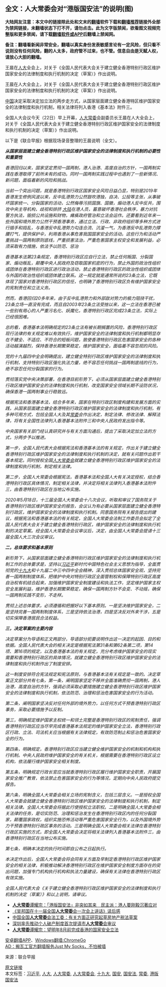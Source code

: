  <h2>全文：人大常委会对“港版国安法”的说明(图)</h2> <p class="notice"><b>大陆网友注意：本文中的链接除此处和文末的<a href="https://github.com/bannedbook/fanqiang" >翻墙</a>软件下载和<a href="https://github.com/killgcd/justmysocks/blob/master/README.md">翻墙推荐</a>链接外全部为禁网链接，未翻墙状态下打不开，请勿点击。此为文字版禁闻，欲看图文视频完整版和更多禁闻，请下载<a href="https://github.com/bannedbook/fanqiang">翻墙软件或APP</a>后翻墙上禁闻网。</p><p>备注：翻墙看新闻非常安全，翻墙以真实身份发表敏感言论有一定风险，但只看不说则没有任何风险，翻的人太多，政府管不过来，也不管。信息自由是天赋人权，请放心大胆的翻墙。</b></p>  <div class="entry"> <p id="summary">王晨在<a href="https://www.bannedbook.org/bnews/tag/%E4%BA%BA%E5%A4%A7/" class="st_tag internal_tag" rel="tag" title="标签 人大 下的日志">人大</a>全会上，对关于《全国人民代表大会关于建立健全香港特别行政区维护国家安全的法律制度和执行机制的决定（草案）》作出说明。 </p> <p id="conimg">王晨在人大全会上，对关于《全国人民代表大会关于建立健全香港特别行政区维护国家安全的法律制度和执行机制的决定（草案）》作出说明。&nbsp;</p> <p><span class='wp_keywordlink_affiliate'><a href="https://www.bannedbook.org/" title="中国" target="_blank">中国</a></span>决定采取决定加立法的两步走方式，从国家层面建立健全香港特区维护国家安全的法律制度和执行机制，相关法律将列入香港《基本法》附件三。</p> <p>全国人大会议今天（22日）早上开幕，<a href="https://www.bannedbook.org/bnews/tag/%e4%ba%ba%e5%a4%a7%e5%b8%b8%e5%a7%94/" class="st_tag internal_tag" rel="tag" title="标签 人大常委 下的日志">人大常委</a>会副委员长王晨在人大全会上，对关于《全国人民代表大会关于建立健全香港特别行政区维护国家安全的法律制度和执行机制的决定（草案）》作出说明。</p> <p>以下是《联合早报》根据现场录音整理的王晨说明（全文）。</p> <p><em><strong>从国家层面建立健全香港特别行政区维护国家安全的法律制度和执行机制的必要性和重要性</strong></em></p> <p><em>香港回归以来，国家坚定贯彻一国两制，港人治港、高度自治的方针，一国两制实践在香港取得了前所未有的成功。同时一国两制实践过程中也遇到了一些新情况、新问题，面临着新的风险和挑战。</em></p> <p><em>当前一个突出问题，就是香港特别行政区国家安全风险日益凸显，特别是2019年香港发生修例风波以来，反中乱港势力公然鼓吹港独，自决、公投等主张，从事破坏国家统一、分裂国家的活动，公然侮辱污损国旗、国徽，煽动港人反中反共，围攻中央主导机构，歧视和排挤 <span class='wp_keywordlink_affiliate'><a href="https://www.bannedbook.org/" title="大陆" target="_blank">大陆</a></span>在港人员，蓄意破坏香港社会秩序，暴力对抗警方执法，毁损公共设施和财物，瘫痪政府管治和立法会运作。还要看到近年来一些外国和境外势力公然干预香港事务，通过立法、行政、非政府组织等多种方式进行插手和捣乱，与香港反中乱港势力勾连合流、沆瀣一气，为香港反中乱港势力撑腰打气，提供保护伞，利用香港从事危害我国国家安全的活动。这些行为和活动严重挑战一国两制原则底线，严重损害法治，严重危害国家主权安全和发展利益，必须采取有力措施，依法予以防范、惩治&nbsp;</em></p>  <p><em>香港基本法第23条规定，香港特别行政区应自行立法，禁止任何叛国、分裂国家、煽动叛乱，颠覆中央人民政府及窃取国家机密的行为，禁止外国的政治性组织或团体在香港特别行政区进行政治活动，禁止香港特别行政区的政治性组织或团体与外国的政治性组织或团体建立联系。这一规定就是通常所说的23条立法，它既体现了国家对香港特别行政区的信任，也明确了香港特别行政区负有维护国家安全的宪制责任和立法义务。</em></p> <p><em>然而，香港回归20多年来，由于反中乱港势力和外部敌对势力的极力阻挠干扰，23条立场一直没有完成，而且自2003年23条立法受挫以来，这一立法在香港已被一些别有用心的人严重污名化、妖魔化，香港特别行政区完成23条立法，实际上已经很困难。</em></p> <p><em>总的看，香港基本法明确规定的23条立法有被长期搁置的风险，香港特别行政区现行法律的有关规定难以有效执行，维护国家安全的法律制度和执行机制都明显存在不健全、不适应、不符合的短板问题，致使香港特别行政区危害国家安全的各种活动越演越烈，保持香港长期繁荣稳定，维护国家安全，面临着不容忽视的风险。</em></p> <p><em>党的十九届四中全会明确提出，建立健全特别行政区维护国家安全的法律制度和执行机制，支持特别行政区强化执法力量，绝不容忍任何挑战一国两制底线的行为，绝不容忍任何分裂国家的行为。</em></p> <p><em>贯彻落实党中央决策部署，在香港目前形势下，必须从国家层面建立健全香港特别行政区维护国家安全的法律制度和执行机制，改变国家安全领域长期不设防状况，确保香港一国两制事业行稳致远。&nbsp;</em></p> <p><em>根据宪法和香港基本法，结合多年来，国家在特别行政区制度构建和发展方面的实践，从国家层面建立健全香港特别行政区维护国家安全的法律制度和执行机制，有多种可用方式，包括全国人大及其<a href="https://www.bannedbook.org/bnews/tag/%e5%b8%b8%e5%a7%94/" class="st_tag internal_tag" rel="tag" title="标签 常委 下的日志">常委</a>会作出决定，制定法律、修改法律、解释法律，将有关全国性法律列入香港基本法附件三和中央人民政府发出指令等。</em></p> <p><em>中央国家有关部门经认真研究并与有关方面沟通后，提出了采取决定加立法的方式，分两步予以推进。</em></p> <p><em>第一步，全国人民代表大会根据宪法和香港基本法的有关规定，作出关于建立健全香港特别行政区维护国家安全的法律制度和执行机制的决定，就有关问题作出若干基本规定。同时授权全国<a href="https://www.bannedbook.org/bnews/tag/%e4%ba%ba%e5%a4%a7%e5%b8%b8%e5%a7%94%e4%bc%9a/" class="st_tag internal_tag" rel="tag" title="标签 人大常委会 下的日志">人大常委会</a>就建立健全香港特别行政区维护国家安全的法律制度和执行机制，制定相关法律。</em></p>  <p><em>第二步，全国人大常委会根据宪法，香港基本法和全国人大有关决定授权，结合香港特别行政区具体情况，制定相关法律，并决定将相关法律列入香港基本法附件三，由香港特别行政区在当地公布实施。</em></p> <p><em>2020年5月18日，十三届全国人大常委会十八次会议，听取和审议了国务院关于香港特别行政区维护国家安全的报告，会议认为有必要从国家层面建立健全香港特别行政区，维护国家安全的法律制度和执行机制。同意国务院有关报告提出的建议，根据宪法和香港基本法的有关规定，全国人大常委会法制工作委员会拟定了全国人民代表大会关于建立健全香港特别行政区，维护国家安全的法律制度和执行机制的决定草案。经全国人大常委会会议审议后，决定，由全国人大常委会提请十三届全国人大三次会议审议。</em></p> <p><em><strong>二，总体要求和基本原则</strong></em></p> <p><em>新形势下，从国家层面建立健全香港特别行政区维护国家安全的法律制度和执行机制工作的总体要求是，坚持以<a href="https://www.bannedbook.org/bnews/tag/%e4%b9%a0%e8%bf%91%e5%b9%b3/" class="st_tag internal_tag" rel="tag" title="标签 习近平 下的日志">习近平</a>新时代中国特色社会主义思想为指导，全面贯彻党的<a href="https://www.bannedbook.org/bnews/tag/%e5%8d%81%e4%b9%9d%e5%a4%a7/" class="st_tag internal_tag" rel="tag" title="标签 十九大 下的日志">十九大</a>和十九届二中三中四中全会精神，深入贯彻总体国家安全观，坚持完善一国两制制度体系，把维护中央对特别行政区全面管制权和保障特别行政区高度自治权有机结合起来，加强维护国家安全制度建设和执法工作，坚定维护国家主权安全发展利益，维护香港长期繁荣稳定，确保一国两制方针不会变、不动摇，确保一国两制实践不变形，不走样。</em></p> <p><em>贯彻上述总体要求，必须遵循和把握好以下基本原则。一是坚决维护国家安全，二是坚持完善一国两制制度体系，三是坚持依法治港，四是坚决反对外来干涉，五是切实保障香港居民合法权益。</em></p> <p><em><strong>三，决定草案的主要内容</strong></em></p> <p><em>决定草案分为导语和正文两部分，导语部分扼要说明作出这一决定的起因、目的和依据。全国人民代表大会的相关决定是根据宪法第31条和第62条第二项，第14项、第16项的规定，以及香港基本法的有关规定，充分考虑维护国家安全的现实需要和香港特别行政区的具体情况，就建立健全香港特别行政区维护国家安全的法律制度和执行机制作出了制度安排。</em></p> <p><em>这一制度安排符合宪法规定和宪法原则，与香港基本法有关规定是一致的。决定草案正文部分共有七条，第一条，阐明国家坚定不移并全面准确贯彻一国两制，港人治港，高度自治的方针，强调必须采取必要措施建立健全香港特别行政区维护国家安全的法律制度和执行机制，依法防范、治理和惩治危害国家安全的行为活动。</em></p>  <p><em>第二条，阐明国家坚决反对任何外部的境外势力，以任何方式干预香港特别行政区事务，采取必要措施予以反制。</em></p> <p><em>第三，明确规定维护国家主权统一和领土完整是香港特别行政区的宪制责任，强调香港特别行政区应当尽早完成香港基本法规定的维护国家安全立法，香港特别行政区行政、立法、司法机关应当根据有关法律规定，有效防范制止和惩治危害国家安全的行为。</em></p> <p><em>第四条，明确规定，香港特别行政区应当建立健全维护国家安全的机制和机构和执行机制。中央人民政府维护国家安全的有关机关，根据需要在香港特别行政区设立机构，依法履行维护国家安全相关制度。&nbsp;</em></p> <p><em>第五条，明确规定行政长官应当就香港特别行政区履行维护国家安全职责，开展国家安全推广教育，依法禁止危害国家安全的行为等情况，定期向中央人民政府提交报告。</em></p> <p><em>第六条，明确全国人大常委会相关立场的宪制含义，包括三层含义。一是授权全国人大常委会就建立健全香港特别行政区维护国家安全的法律制度和执行机制，制定相关法律。全国人大常委会将据此行使授权立法职权。二是明确全国人大常委会相关法律的任务，是切实防范、治理和惩治发生在香港特别行政区内的任何分裂国家，颠覆国家政权，组织实施恐怖活动等严重危害国家安全行为，以及外国境外势力干预香港特别行政区事务的活动。三是明确全国人大常委会相关法律在香港特别行政区实施的方式，即全国人大常委会决定将相关法律列入香港基本法附件三，由香港特别行政区在当地公布实施。</em></p> <p><em>第七条，明确本决定的执行时间即自公布之日起执行。</em></p> <p><em>本决定作出后，全国人大常委会将会同有关方面及早制定香港特别行政区维护国家安全的相关法律，积极推动解决香港特别行政区在维护国家安全制度方面存在的突出问题，加强专门机构执行机构和执法力量建设，确保有关法律在香港特别行政区有效实施。</em></p> <p><em>全国人民代表大会《关于建立健全香港特别行政区维护国家安全的法律制度和执行机制的决定（草案）》和以上说明，请审议。</em></p>  <ul class='op-related-articles' title='相关阅读'> <li><a href='https://www.bannedbook.org/bnews/headline/20200522/1332346.html' target='_blank'><b>人大常委</b>谭耀宗：「港版国安法」非突如其来　民主派：港人要刚毅沉著应对</a></li> <li><a href='https://www.bannedbook.org/bnews/comments/20090515/1328664.html' target='_blank'>《吴邦国在十一届全国<b>人大常委</b>会一次会上讲话》读后感</a></li> <li><a href='https://www.bannedbook.org/bnews/headline/20200514/1328609.html' target='_blank'>中国全国<b>人大常委</b>会法工委：有关方面正研究起草房地产税法草案</a></li> <li><a href='https://www.bannedbook.org/bnews/baitai/20200505/1323410.html' target='_blank'>深圳率先推动个人破产制度首次提请市<b>人大常委</b>会审议</a></li> <li><a href='https://www.bannedbook.org/bnews/cnnews/hknews/20200503/1322669.html' target='_blank'><b>人大常委</b>谭耀宗：望明年8月前完成香港的国家安全立法</a></li> </ul> <div class="texttj"> <a href="https://github.com/bannedbook/fanqiang/wiki/%E7%A6%81%E9%97%BB%E7%BD%91%E5%AE%89%E5%8D%93%E7%BF%BB%E5%A2%99%E6%96%B0%E9%97%BBAPP" target="_blank">安卓翻墙APP</a>、<a href="https://github.com/bannedbook/fanqiang/wiki/Chrome%E4%B8%80%E9%94%AE%E7%BF%BB%E5%A2%99%E5%8C%85" target="_blank">Windows翻墙:ChromeGo</a><br/> <a href="https://github.com/killgcd/justmysocks/blob/master/README.md" target="_blank">AD：搬瓦工官方翻墙服务Just My Socks，不怕被墙</a> </div><p> 来源：联合早报 </p><a name='sharetosocial'></a>         <div><a href='https://www.bannedbook.org/bnews/cbnews/20200522/1332636.html'>原文链接</a></div>  </div><!--END ENTRY--> <div class="postfooter"> <div>本文标签：<a href="https://www.bannedbook.org/bnews/tag/%e4%b9%a0%e8%bf%91%e5%b9%b3/" rel="tag">习近平</a>, <a href="https://www.bannedbook.org/bnews/tag/%E4%BA%BA%E5%A4%A7/" rel="tag">人大</a>, <a href="https://www.bannedbook.org/bnews/tag/%e4%ba%ba%e5%a4%a7%e5%b8%b8%e5%a7%94/" rel="tag">人大常委</a>, <a href="https://www.bannedbook.org/bnews/tag/%e4%ba%ba%e5%a4%a7%e5%b8%b8%e5%a7%94%e4%bc%9a/" rel="tag">人大常委会</a>, <a href="https://www.bannedbook.org/bnews/tag/%e5%8d%81%e4%b9%9d%e5%a4%a7/" rel="tag">十九大</a>, <a href="https://www.bannedbook.org/bnews/tag/%E5%9B%BD%E5%AE%89/" rel="tag">国安</a>, <a href="https://www.bannedbook.org/bnews/tag/%e5%9b%bd%e5%ae%89%e6%b3%95/" rel="tag">国安法</a>, <a href="https://www.bannedbook.org/bnews/tag/%e5%b8%b8%e5%a7%94/" rel="tag">常委</a>, <a href="https://www.bannedbook.org/bnews/tag/%E6%B8%AF%E7%89%88%E5%9B%BD%E5%AE%89%E6%B3%95/" rel="tag">港版国安法</a></div>  </div><!--END POSTFOOTER--> 